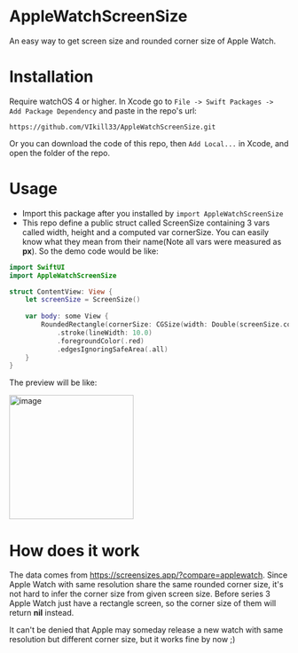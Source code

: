 # AppleWatchScreenSize

An easy way to get screen size and rounded corner size of Apple Watch.

# Installation
Require watchOS 4 or higher.
In Xcode go to `File -> Swift Packages -> Add Package Dependency` 
and paste in the repo's url: 

`https://github.com/VIkill33/AppleWatchScreenSize.git`

Or you can download the code of this repo, then `Add Local...` in Xcode, and open the folder of the repo.

# Usage
- Import this package after you installed by `import AppleWatchScreenSize`
- This repo define a public struct called ScreenSize containing 3 vars called width, height and a computed var cornerSize. You can easily know what they mean from their name(Note all vars were measured as **px**). So the demo code would be like:
```swift
import SwiftUI
import AppleWatchScreenSize

struct ContentView: View {
    let screenSize = ScreenSize()
    
    var body: some View {
        RoundedRectangle(cornerSize: CGSize(width: Double(screenSize.cornerSize ?? 0), height: Double(screenSize.cornerSize ?? 0)))
            .stroke(lineWidth: 10.0)
            .foregroundColor(.red)
            .edgesIgnoringSafeArea(.all)
    }
}
```
The preview will be like:

<img width="224" alt="image" src="https://github.com/VIkill33/AppleWatchScreenSize/assets/78488529/4bc020e9-1477-408e-b01f-226268728e9d">

# How does it work
The data comes from https://screensizes.app/?compare=applewatch.
Since Apple Watch with same resolution share the same rounded corner size, it's not hard to infer the corner size from given screen size. Before series 3 Apple Watch just have a rectangle screen, so the corner size of them will return **nil** instead.

It can't be denied that Apple may someday release a new watch with same resolution but different corner size, but it works fine by now ;)
